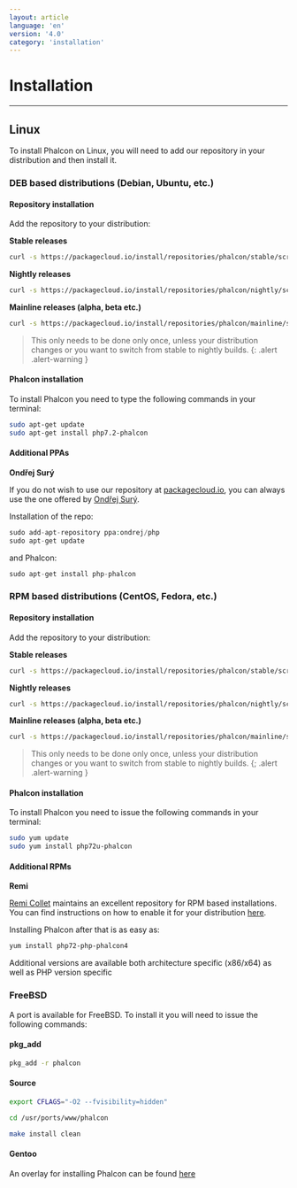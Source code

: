 ```yaml
---
layout: article
language: 'en'
version: '4.0'
category: 'installation'
---
```

# Installation
<hr/>

## Linux
To install Phalcon on Linux, you will need to add our repository in your distribution and then install it.

### DEB based distributions (Debian, Ubuntu, etc.)

#### Repository installation
Add the repository to your distribution:

**Stable releases**
```bash
curl -s https://packagecloud.io/install/repositories/phalcon/stable/script.deb.sh | sudo bash
```

**Nightly releases**
```bash
curl -s https://packagecloud.io/install/repositories/phalcon/nightly/script.deb.sh | sudo bash
```

**Mainline releases (alpha, beta etc.)**
```bash
curl -s https://packagecloud.io/install/repositories/phalcon/mainline/script.deb.sh | sudo bash
```

> This only needs to be done only once, unless your distribution changes or you want to switch from stable to nightly builds.
{: .alert .alert-warning }

#### Phalcon installation
To install Phalcon you need to type the following commands in your terminal:

```bash
sudo apt-get update
sudo apt-get install php7.2-phalcon
```

#### Additional PPAs
**Ondřej Surý**

If you do not wish to use our repository at [packagecloud.io][packagecloud], you can always use the one offered by [Ondřej Surý][ondrej].

Installation of the repo:
```php
sudo add-apt-repository ppa:ondrej/php
sudo apt-get update
```

and Phalcon:

```php
sudo apt-get install php-phalcon
```


### RPM based distributions (CentOS, Fedora, etc.)

#### Repository installation
Add the repository to your distribution:

**Stable releases**
```bash
curl -s https://packagecloud.io/install/repositories/phalcon/stable/script.rpm.sh | sudo bash
```

**Nightly releases**
```bash
curl -s https://packagecloud.io/install/repositories/phalcon/nightly/script.rpm.sh | sudo bash
```

**Mainline releases (alpha, beta etc.)**
```bash
curl -s https://packagecloud.io/install/repositories/phalcon/mainline/script.rpm.sh | sudo bash
```

> This only needs to be done only once, unless your distribution changes or you want to switch from stable to nightly builds.
{; .alert .alert-warning }


#### Phalcon installation
To install Phalcon you need to issue the following commands in your terminal:

```bash
sudo yum update
sudo yum install php72u-phalcon
```

#### Additional RPMs
**Remi**

[Remi Collet][remi] maintains an excellent repository for RPM based installations. You can find instructions on how to enable it for your distribution [here][remi-config].

Installing Phalcon after that is as easy as:

```bash
yum install php72-php-phalcon4
```

Additional versions are available both architecture specific (x86/x64) as well as PHP version specific


### FreeBSD
A port is available for FreeBSD. To install it you will need to issue the following commands:

#### pkg_add

```bash
pkg_add -r phalcon
```

#### Source
```bash
export CFLAGS="-O2 --fvisibility=hidden"

cd /usr/ports/www/phalcon

make install clean
```

<a name='installation-gentoo'></a>
#### Gentoo
An overlay for installing Phalcon can be found [here][gentoo-overlay]
 
[gentoo-overlay]: https://github.com/smoke/phalcon-gentoo-overlay
[packagecloud]: https://packagecloud.io/phalcon
[ondrej]: https://launchpad.net/~ondrej/+archive/ubuntu/php/
[remi]: https://github.com/remicollet
[remi-config]: https://blog.remirepo.net/pages/Config-en